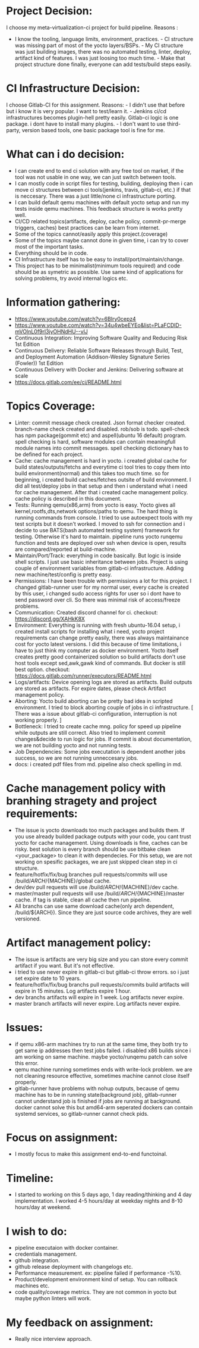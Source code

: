 Project Decision:
=================

I choose my meta-virtualization-ci project for build pipeline. Reasons :
- I know the tooling, language limits, environment, practices. - CI
structure was missing part of most of the yocto layers/BSPs. - My CI
structure was just building images, there was no automated testing,
linter, deploy, artifact kind of features. I was just loosing too much
time. - Make that project structure done finally, everyone can add
tests/build steps easily.

CI Infrastructure Decision:
===========================

I choose Gitlab-CI for this assignment. Reasons: - I didn't use that
before but i know it is very popular. I want to test/learn it. - Jenkins
ci/cd infrastructures becomes plugin-hell pretty easily. Gitlab-ci logic
is one package. i dont have to install many plugins. - I don't want to
use third-party, version based tools, one basic package tool is fine for
me.

What can i do decision:
=======================

-   I can create end to end ci solution with any free tool on market, if
    the tool was not usable in one way, we can just switch
    between tools.
-   I can mostly code in script files for testing, building, deploying
    then i can move ci structures between ci tools(jenkins, travis,
    gitlab-ci, etc.) if that is neccesary. There was a just little/none
    ci infrastructure porting.
-   I can build default qemu machines with default yocto setup and run
    my tests inside qemu machines. This feedback structure is works
    pretty well.
-   CI/CD related topics(artifacts, deploy, cache policy,
    commit-pr-merge triggers, caches) best practices can be learn
    from internet.
-   Some of the topics cannot/easily apply this project.(coverage)
-   Some of the topics maybe cannot done in given time, i can try to
    cover most of the important tasks.
-   Everything should be in code.
-   CI Infrastructure itself has to be easy
    to install/port/maintain/change.
-   This project has to be minimalist(minimum tools required) and code
    should be as symetric as possible. Use same kind of applications for
    solving problems, try avoid internal logics etc.

Information gathering:
======================

-   https://www.youtube.com/watch?v=6BIry0cepz4
-   https://www.youtube.com/watch?v=34u4wbeEYEo&list=PLaFCDlD-mVOlnL0f9rl3jyOHNdHU--vlJ
-   Continuous Integration: Improving Software Quality and Reducing Risk
    1st Edition
-   Continuous Delivery: Reliable Software Releases through Build, Test,
    and Deployment Automation (Addison-Wesley Signature Series (Fowler))
    1st Edition
-   Continuous Delivery with Docker and Jenkins: Delivering software at
    scale
-   https://docs.gitlab.com/ee/ci/README.html

Topics Coverage:
================

-   Linter: commit message check created. Json format checker created.
    branch-name check created and disabled. rob/sob is todo. spell-check
    has npm package(gommit etc) and aspell(ubuntu 16 default) program.
    spell checking is hard, software modules can contain meaningfull
    module names into commit messages. spell checking dictionary has to
    be defined for each project.
-   Cache: cache management is hard in yocto. i created global cache for
    build states/outputs/fetchs and everytime ci tool tries to copy them
    into build environment(normal) and this takes too much time. so for
    beginning, i created build caches/fetches outsite of
    build environment. I did all test/deploy jobs in that setup and then
    i understand what i need for cache management. After that i created
    cache management policy. cache policy is described in this document.
-   Tests: Running qemu(x86,arm) from yocto is easy. Yocto gives all
    kernel,rootfs,dts,network options/paths to qemu. The hard thing is
    running commands from console. I tried to use autoexpect tools with
    my test scripts but it doesn't worked. I moved to ssh for connection
    and i decide to use BATS(bash automated testing system) framework
    for testing. Otherwise it's hard to maintain. pipeline runs yocto
    runqemu function and tests are deployed over ssh when device is
    open, results are compared/reported at build-machine.
-   Maintain/Port/Track: everything in code basically. But logic is
    inside shell scripts. I just use basic inheritance between jobs.
    Project is using couple of environment variables from
    gitlab-ci infrastructure. Adding new machine/test/config is
    pretty easy.
-   Permissions: I have been trouble with permissions a lot for
    this project. I changed gitlab-runner user for my normal user, every
    cache is created by this user, i changed sudo access rights for user
    so i dont have to send password over cli. So there was minimal risk
    of access/freeze problems.
-   Communication: Created discord channel for ci. checkout:
    https://discord.gg/XAHkK8X
-   Environment: Everything is running with fresh ubuntu-16.04 setup, i
    created install scripts for installing what i need, yocto project
    requirements can change pretty easily, there was always maintainance
    cost for yocto latest versions. I did this because of time
    limitations, i have to just think my computer as docker environment.
    Yocto itself creates pretty good containerized solution so build
    artifacts don't use host tools except sed,awk,gawk kind of commands.
    But docker is still best option. checkout:
    https://docs.gitlab.com/runner/executors/README.html
-   Logs/artifacts: Device opening logs are stored as artifacts. Build
    outputs are stored as artifacts. For expire dates, please check
    Artifact management policy.
-   Aborting: Yocto build aborting can be pretty bad idea in
    scripted environment. I tried to block aborting couple of jobs in
    ci infrastructure. [ There was a issue about gitlab-ci configuration, interruption is not working properly. ]
-   Bottleneck: I tried to create cache mng. policy for speed up
    pipeline while outputs are still correct. Also tried to implement
    commit changes&decide to run logic for jobs. If commit is about
    documentation, we are not building yocto and not running tests.
-   Job Dependencies: Some jobs executation is dependent another jobs
    success, so we are not running unneccesary jobs.
-   docs: i created pdf files from md. pipeline also check spelling
    in md.

Cache management policy with branhing stragety and project requirements:
========================================================================

-   The issue is yocto downloads too much packages and builds them. If
    you use already builded package outputs with your code, you cant
    trust yocto for cache management. Using downloads is fine, caches
    can be risky. best solution is every branch should be use bitbake
    clean <your_package> to clean it with dependecies. For this setup,
    we are not working on spesific packages, we are just skipped clean
    step in ci structure.
-   feature/hotfix/fix/bug branches pull requests/commits will use
    /build/${ARCH}/${MACHINE}/global cache.
-   dev/dev pull requests will use /build/${ARCH}/${MACHINE}/dev cache.
-   master/master pull requests will use
    /build/${ARCH}/${MACHINE}/master cache. if tag is stable, clean all
    cache then run pipeline.
-   All branchs can use same download cache(only arch
    dependent, /build/\${ARCH}). Since they are just source code
    archives, they are well versioned.

Artifact management policy:
===========================

-   The issue is artifacts are very big size and you can store every
    commit artifact if you want. But it's not effective.
-   i tried to use never expire in gitlab-ci but gitlab-ci throw errors. so i just set expire date to 10 years.
-   feature/hotfix/fix/bug branchs pull requests/commits build artifacts
    will expire in 15 minutes. Log artifacts expire 1 hour.
-   dev branchs artifacts will expire in 1 week. Log artifacts
    never expire.
-   master branch artifacts will never expire. Log artifacts
    never expire.

Issues:
=======

-   if qemu x86-arm machines try to run at the same time, they both try to get same ip addresses then test jobs failed. i disabled x86 builds since i am working on same machine. maybe yocto/runqemu patch can solve this error.
-   qemu machine running sometimes ends with write-lock problem. we are not cleaning resource effective, sometimes machine cannot close itself properly. 
-   gitlab-runner have problems with nohup outputs, because of qemu machine has to be in running state(background job), gitlab-runner cannot understand job is finished if jobs are running at background. docker cannot solve this but amd64-arm seperated dockers can contain systemd services, so gitlab-runner cannot check pids.

Focus on assignment:
====================

- I mostly focus to make this assignment end-to-end functoinal.

Timeline:
=========

- I started to working on this 5 days ago, 1 day reading/thinking and 4 day implementation. I worked 4-5 hours/day at weekday nights and 8-10 hours/day at weekend.

I wish to do:
=============

-   pipeline executaion with docker container.
-   credentials management.
-   github integration.
-   github release deployment with changelogs etc.
-   Performance measurement. ex: pipeline failed if performance -%10.
-   Product/development environment kind of setup. You can rollback
    machines etc.
-   code quality/coverage metrics. They are not common in yocto but
    maybe python linters will work.

My feedback on assignment:
==========================

-   Really nice interview approach.
